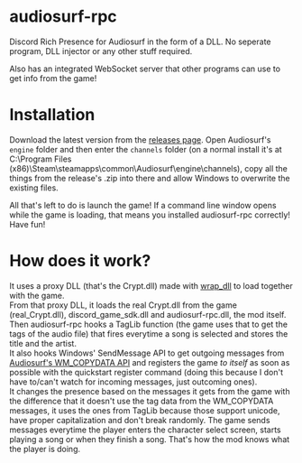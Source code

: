 # audiosurf-rpc
Discord Rich Presence for Audiosurf in the form of a DLL. No seperate program, DLL injector or any other stuff required.

Also has an integrated WebSocket server that other programs can use to get info from the game!

# Installation
Download the latest version from the [releases page](https://github.com/RubberDuckShobe/audiosurf-rpc/releases).
Open Audiosurf's ``engine`` folder and then enter the ``channels`` folder (on a normal install it's at C:\Program Files (x86)\Steam\steamapps\common\Audiosurf\engine\channels), copy all the things from the release's .zip into there and allow Windows to overwrite the existing files.

All that's left to do is launch the game! If a command line window opens while the game is loading, that means you installed audiosurf-rpc correctly!
Have fun!

# How does it work?
It uses a proxy DLL (that's the Crypt.dll) made with [wrap_dll](https://github.com/mavenlin/wrap_dll) to load together with the game.  
From that proxy DLL, it loads the real Crypt.dll from the game (real_Crypt.dll), discord_game_sdk.dll and audiosurf-rpc.dll, the mod itself.  
Then audiosurf-rpc hooks a TagLib function (the game uses that to get the tags of the audio file) that fires everytime a song is selected and stores the title and the artist.  
It also hooks Windows' SendMessage API to get outgoing messages from [Audiosurf's WM_COPYDATA API](https://web.archive.org/web/20190219094649/http://www.audio-surf.com/forum/index.php?topic=2885.0) and registers the game _to itself_ as soon as possible with the quickstart register command (doing this because I don't have to/can't watch for incoming messages, just outcoming ones).  
It changes the presence based on the messages it gets from the game with the difference that it doesn't use the tag data from the WM_COPYDATA messages, it uses the ones from TagLib because those support unicode, have proper capitalization and don't break randomly. The game sends messages everytime the player enters the character select screen, starts playing a song or when they finish a song. That's how the mod knows what the player is doing.  
